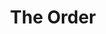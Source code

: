 ---
layout: playlist
title: "The Order"
startDate: 2024
endDate: under development
songs: [
    ghosts-of-failure,
    buried-escalade,
    damp,
    bass-and-piano,
    # empty-casino,
    codes-vocal,
    humble,
    cymaprodz,
    summer-snare,
    close-to-damaged,
    baby-defendant,
    own-me,
    hook-drop,
    bass-knock,
    dreams-of-then,
    think-about-you,
    love-rain,
    poppa-remaster,
    poppa-reprise,
    tongue-tied,
    distant-lover,
    lovesick,
    # loyal-orchid,
    # i-need-you,
    days-like-that,
    hey,
    eternity,
    blurry-eternity,    
    rose-colored-doubt,
]
---